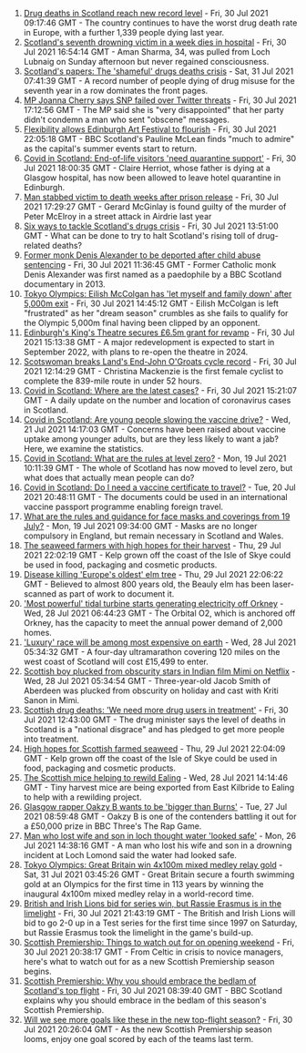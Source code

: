 1. [Drug deaths in Scotland reach new record level](https://www.bbc.co.uk/news/uk-scotland-58024296) - Fri, 30 Jul 2021 09:17:46 GMT - The country continues to have the worst drug death rate in Europe, with a further 1,339 people dying last year.
2. [Scotland's seventh drowning victim in a week dies in hospital](https://www.bbc.co.uk/news/uk-scotland-tayside-central-58026262) - Fri, 30 Jul 2021 16:54:14 GMT - Aman Sharma, 34, was pulled from Loch Lubnaig on Sunday afternoon but never regained consciousness.
3. [Scotland's papers: The 'shameful' drugs deaths crisis](https://www.bbc.co.uk/news/uk-scotland-58038975) - Sat, 31 Jul 2021 07:41:39 GMT - A record number of people dying of drug misuse for the seventh year in a row dominates the front pages.
4. [MP Joanna Cherry says SNP failed over Twitter threats](https://www.bbc.co.uk/news/uk-scotland-edinburgh-east-fife-58025872) - Fri, 30 Jul 2021 17:12:56 GMT - The MP said she is "very disappointed" that her party didn't condemn a man who sent "obscene" messages.
5. [Flexibility allows Edinburgh Art Festival to flourish](https://www.bbc.co.uk/news/uk-scotland-edinburgh-east-fife-58034362) - Fri, 30 Jul 2021 22:05:18 GMT - BBC Scotland's Pauline McLean finds "much to admire" as the capital's summer events start to return.
6. [Covid in Scotland: End-of-life visitors 'need quarantine support'](https://www.bbc.co.uk/news/uk-scotland-glasgow-west-58029986) - Fri, 30 Jul 2021 18:00:35 GMT - Claire Herriot, whose father is dying at a Glasgow hospital, has now been allowed to leave hotel quarantine in Edinburgh.
7. [Man stabbed victim to death weeks after prison release](https://www.bbc.co.uk/news/uk-scotland-glasgow-west-58026264) - Fri, 30 Jul 2021 17:29:27 GMT - Gerard McGinlay is found guilty of the murder of Peter McElroy in a street attack in Airdrie last year
8. [Six ways to tackle Scotland's drugs crisis](https://www.bbc.co.uk/news/uk-scotland-glasgow-west-48921696) - Fri, 30 Jul 2021 13:51:00 GMT - What can be done to try to halt Scotland's rising toll of drug-related deaths?
9. [Former monk Denis Alexander to be deported after child abuse sentencing](https://www.bbc.co.uk/news/uk-scotland-highlands-islands-58025383) - Fri, 30 Jul 2021 11:36:45 GMT - Former Catholic monk Denis Alexander was first named as a paedophile by a BBC Scotland documentary in 2013.
10. [Tokyo Olympics: Eilish McColgan has 'let myself and family down' after 5,000m exit](https://www.bbc.co.uk/sport/olympics/58028833) - Fri, 30 Jul 2021 14:45:12 GMT - Eilish McColgan is left "frustrated" as her "dream season" crumbles as she fails to qualify for the Olympic 5,000m final having been clipped by an opponent.
11. [Edinburgh's King's Theatre secures £6.5m grant for revamp](https://www.bbc.co.uk/news/uk-scotland-edinburgh-east-fife-58026263) - Fri, 30 Jul 2021 15:13:38 GMT - A major redevelopment is expected to start in September 2022, with plans to re-open the theatre in 2024.
12. [Scotswoman breaks Land's End-John O'Groats cycle record](https://www.bbc.co.uk/news/uk-scotland-highlands-islands-58025382) - Fri, 30 Jul 2021 12:14:29 GMT - Christina Mackenzie is the first female cyclist to complete the 839-mile route in under 52 hours.
13. [Covid in Scotland: Where are the latest cases?](https://www.bbc.co.uk/news/uk-scotland-53511877) - Fri, 30 Jul 2021 15:21:07 GMT - A daily update on the number and location of coronavirus cases in Scotland.
14. [Covid in Scotland: Are young people slowing the vaccine drive?](https://www.bbc.co.uk/news/uk-scotland-57915106) - Wed, 21 Jul 2021 14:17:03 GMT - Concerns have been raised about vaccine uptake among younger adults, but are they less likely to want a jab? Here, we examine the statistics.
15. [Covid in Scotland: What are the rules at level zero?](https://www.bbc.co.uk/news/uk-scotland-53166816) - Mon, 19 Jul 2021 10:11:39 GMT - The whole of Scotland has now moved to level zero, but what does that actually mean people can do?
16. [Covid in Scotland: Do I need a vaccine certificate to travel?](https://www.bbc.co.uk/news/uk-scotland-57519070) - Tue, 20 Jul 2021 20:48:11 GMT - The documents could be used in an international vaccine passport programme enabling foreign travel.
17. [What are the rules and guidance for face masks and coverings from 19 July?](https://www.bbc.co.uk/news/health-51205344) - Mon, 19 Jul 2021 09:34:00 GMT - Masks are no longer compulsory in England, but remain necessary in Scotland and Wales.
18. [The seaweed farmers with high hopes for their harvest](https://www.bbc.co.uk/news/uk-scotland-57996627) - Thu, 29 Jul 2021 22:02:19 GMT - Kelp grown off the coast of the Isle of Skye could be used in food, packaging and cosmetic products.
19. [Disease killing 'Europe's oldest' elm tree](https://www.bbc.co.uk/news/uk-scotland-highlands-islands-58013952) - Thu, 29 Jul 2021 22:06:22 GMT - Believed to almost 800 years old, the Beauly elm has been laser-scanned as part of work to document it.
20. ['Most powerful' tidal turbine starts generating electricity off Orkney](https://www.bbc.co.uk/news/uk-scotland-north-east-orkney-shetland-57991351) - Wed, 28 Jul 2021 06:44:23 GMT - The Orbital O2, which is anchored off Orkney, has the capacity to meet the annual power demand of 2,000 homes.
21. ['Luxury' race will be among most expensive on earth](https://www.bbc.co.uk/news/uk-scotland-57975285) - Wed, 28 Jul 2021 05:34:32 GMT - A four-day ultramarathon covering 120 miles on the west coast of Scotland will cost £15,499 to enter.
22. [Scottish boy plucked from obscurity stars in Indian film Mimi on Netflix](https://www.bbc.co.uk/news/uk-scotland-north-east-orkney-shetland-57983621) - Wed, 28 Jul 2021 05:34:54 GMT - Three-year-old Jacob Smith of Aberdeen was plucked from obscurity on holiday and cast with Kriti Sanon in Mimi.
23. [Scottish drug deaths: 'We need more drug users in treatment'](https://www.bbc.co.uk/news/uk-scotland-58029815) - Fri, 30 Jul 2021 12:43:00 GMT - The drug minister says the level of deaths in Scotland is a "national disgrace" and has pledged to get more people into treatment.
24. [High hopes for Scottish farmed seaweed](https://www.bbc.co.uk/news/uk-scotland-58020364) - Thu, 29 Jul 2021 22:04:09 GMT - Kelp grown off the coast of the Isle of Skye could be used in food, packaging and cosmetic products.
25. [The Scottish mice helping to rewild Ealing](https://www.bbc.co.uk/news/uk-scotland-58002484) - Wed, 28 Jul 2021 14:14:46 GMT - Tiny harvest mice are being exported from East Kilbride to Ealing to help with a rewilding project.
26. [Glasgow rapper Oakzy B wants to be 'bigger than Burns'](https://www.bbc.co.uk/news/uk-scotland-57982866) - Tue, 27 Jul 2021 08:59:48 GMT - Oakzy B is one of the contenders battling it out for a £50,000 prize in BBC Three's The Rap Game.
27. [Man who lost wife and son in loch thought water 'looked safe'](https://www.bbc.co.uk/news/uk-scotland-glasgow-west-57968728) - Mon, 26 Jul 2021 14:38:16 GMT - A man who lost his wife and son in a drowning incident at Loch Lomond said the water had looked safe.
28. [Tokyo Olympics: Great Britain win 4x100m mixed medley relay gold](https://www.bbc.co.uk/sport/olympics/58037439) - Sat, 31 Jul 2021 03:45:26 GMT - Great Britain secure a fourth swimming gold at an Olympics for the first time in 113 years by winning the inaugural 4x100m mixed medley relay in a world-record time.
29. [British and Irish Lions bid for series win, but Rassie Erasmus is in the limelight](https://www.bbc.co.uk/sport/rugby-union/58027772) - Fri, 30 Jul 2021 21:43:19 GMT - The British and Irish Lions will bid to go 2-0 up in a Test series for the first time since 1997 on Saturday, but Rassie Erasmus took the limelight in the game's build-up.
30. [Scottish Premiership: Things to watch out for on opening weekend](https://www.bbc.co.uk/sport/football/57995962) - Fri, 30 Jul 2021 20:38:17 GMT - From Celtic in crisis to novice managers, here's what to watch out for as a new Scottish Premiership season begins.
31. [Scottish Premiership: Why you should embrace the bedlam of Scotland's top flight](https://www.bbc.co.uk/sport/football/57821757) - Fri, 30 Jul 2021 08:39:40 GMT - BBC Scotland explains why you should embrace in the bedlam of this season's Scottish Premiership.
32. [Will we see more goals like these in the new top-flight season?](https://www.bbc.co.uk/sport/av/football/58019104) - Fri, 30 Jul 2021 20:26:04 GMT - As the new Scottish Premiership season looms, enjoy one goal scored by each of the teams last term.
